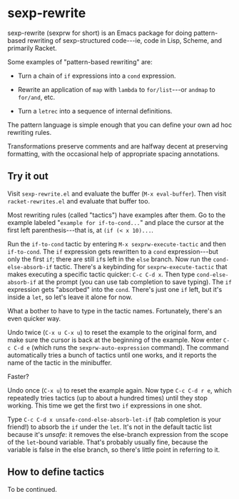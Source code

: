 # sexp-rewrite

sexp-rewrite (sexprw for short) is an Emacs package for doing
pattern-based rewriting of sexp-structured code---ie, code in Lisp,
Scheme, and primarily Racket.

Some examples of "pattern-based rewriting" are:

 - Turn a chain of `if` expressions into a `cond` expression.

 - Rewrite an application of `map` with `lambda` to `for/list`---or `andmap` to `for/and`, etc.

 - Turn a `letrec` into a sequence of internal definitions.

The pattern language is simple enough that you can define your own ad
hoc rewriting rules.

Transformations preserve comments and are halfway decent at preserving
formatting, with the occasional help of appropriate spacing
annotations.

## Try it out

Visit `sexp-rewrite.el` and evaluate the buffer (`M-x eval-buffer`).
Then visit `racket-rewrites.el` and evaluate that buffer too.

Most rewriting rules (called "tactics") have examples after them.
Go to the example labeled "`example for if-to-cond...`" and place the cursor at the first left parenthesis---that is, at `(if (< x 10)...`.

Run the `if-to-cond` tactic by entering `M-x sexprw-execute-tactic` and then `if-to-cond`. 
The `if` expression gets rewritten to a `cond` expression---but only the first `if`; there are still `if`s left in the `else` branch.
Now run the `cond-else-absorb-if` tactic. There's a keybinding for `sexprw-execute-tactic` that makes executing a specific tactic quicker: `C-c C-d x`. Then type `cond-else-absorb-if` at the prompt (you can use tab completion to save typing).
The `if` expression gets "absorbed" into the `cond`. There's just one `if` left, but it's inside a `let`, so let's leave it alone for now.

What a bother to have to type in the tactic names. Fortunately, there's an even quicker way.

Undo twice (`C-x u C-x u`) to reset the example to the original form, and make sure the cursor is back at the beginning of the example.
Now enter `C-c C-d e` (which runs the `sexprw-auto-expression` command). The command automatically tries a bunch of tactics until one works, and it reports the name of the tactic in the minibuffer.

Faster?

Undo once (`C-x u`) to reset the example again.
Now type `C-c C-d r e`, which repeatedly tries tactics (up to about a hundred times) until they stop working. This time we get the first two `if` expressions in one shot.

Type `C-c C-d x unsafe-cond-else-absorb-let-if` (tab completion is your friend!) to absorb the `if` under the `let`. It's not in the default tactic list because it's *unsafe*: it removes the else-branch expression from the scope of the `let`-bound variable. That's probably usually fine, because the variable is false in the else branch, so there's little point in referring to it.

## How to define tactics

To be continued.
